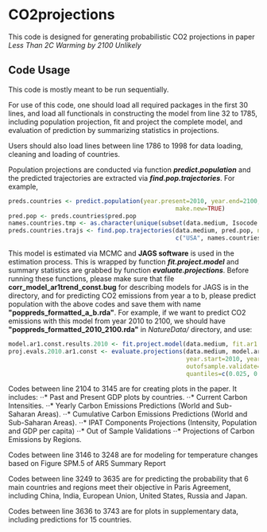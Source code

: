 # CO2projections

This code is designed for generating probabilistic CO2 projections in paper _Less Than 2C Warming by 2100 Unlikely_

## Code Usage
This code is mostly meant to be run sequentially. 

For use of this code, one should load all required packages in the first 30 lines, and load all functionals in constructing the model from line 32 to 1785, including population projection, fit and project the complete model, and evaluation of prediction by summarizing statistics in projections.

Users should also load lines between line 1786 to 1998 for data loading, cleaning and loading of countries.

Population projections are conducted via function **_predict.population_** and the predicted trajectories are extracted via **_find.pop.trajectories_**. For example,
```R
preds.countries <- predict.population(year.present=2010, year.end=2100,
                                               make.new=TRUE)
pred.pop <- preds.countries$pred.pop
names.countries.tmp <- as.character(unique(subset(data.medium, Isocode != "USA")$Isocode))
preds.countries.trajs <- find.pop.trajectories(data.medium, pred.pop, n.trajectories=1000,
                                               c("USA", names.countries.tmp), year.start=2010, year.end=2100)

```

This model is estimated via MCMC and **JAGS software** is used in the estimation process. This is wrapped by function **_fit.project.model_** and summary statistics are grabbed by function **_evaluate.projections_**. Before running these functions, please make sure that file **corr_model_ar1trend_const.bug** for describing models for JAGS is in the directory, and for predicting CO2 emissions from year a to b, please predict population with the above codes and save them with name **"poppreds_formatted_a_b.rda"**. For example, if we want to predict CO2 emissions with this model from year 2010 to 2100, we should have **"poppreds_formatted_2010_2100.rda"** in _NatureData/_ directory, and use:
```R
model.ar1.const.results.2010 <- fit.project.model(data.medium, fit.ar1.const=T)
proj.evals.2010.ar1.const <- evaluate.projections(data.medium, model.ar1.const.results.2010,
                                                  year.start=2010, year.end=2100,
                                                  outofsample.validate=F,
                                                  quantiles=c(0.025, 0.05, 0.5, 0.95, 0.975))

```

Codes between line 2104 to 3145 are for creating plots in the paper. It includes:
⋅⋅* Past and Present GDP plots by countries.
⋅⋅* Current Carbon Intensities.
⋅⋅* Yearly Carbon Emissions Predictions (World and Sub-Saharan Areas).
⋅⋅* Cumulative Carbon Emissions Predictions (World and Sub-Saharan Areas).
⋅⋅* IPAT Components Projections (Intensity, Population and GDP per capita)
⋅⋅* Out of Sample Validations
⋅⋅* Projections of Carbon Emissions by Regions.

Codes between line 3146 to 3248 are for modeling for temperature changes based on Figure SPM.5 of AR5 Summary Report

Codes between line 3249 to 3635 are for predicting the probability that 6 main countries and regions meet their objective in Paris Agreement, including China, India, European Union, United States, Russia and Japan.

Codes between line 3636 to 3743 are for plots in supplementary data, including predictions for 15 countries.
